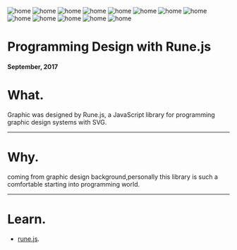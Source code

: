 ![home](../../assets/images/rune-js/01.png)
![home](../../assets/images/rune-js/02.png)
![home](../../assets/images/rune-js/03.png)
![home](../../assets/images/rune-js/05.png)
![home](../../assets/images/rune-js/06.png)
![home](../../assets/images/rune-js/08.png)
![home](../../assets/images/rune-js/09.png)
![home](../../assets/images/rune-js/10.png)
![home](../../assets/images/rune-js/11.png)
![home](../../assets/images/rune-js/12.png)
![home](../../assets/images/rune-js/13.png)
![home](../../assets/images/rune-js/14.png)
![home](../../assets/images/rune-js/15.png)


# Programming Design with Rune.js
#### September, 2017

# What.
Graphic was designed by Rune.js, a JavaScript library for programming graphic design systems with SVG.

------

# Why.

coming from graphic design background,personally this library is such a comfortable starting into programming world.

------
# Learn.

- [rune.js](https://runemadsen.github.io/rune.js/).

